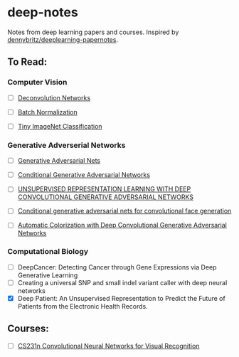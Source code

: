 # deep-notes

Notes from deep learning papers and courses. Inspired by [dennybritz/deeplearning-papernotes](https://github.com/dennybritz/deeplearning-papernotes).

## To Read:

### Computer Vision

- [ ] [Deconvolution Networks](http://www.matthewzeiler.com/pubs/cvpr2010/cvpr2010.pdf)
- [ ] [Batch Normalization](https://arxiv.org/pdf/1502.03167v3.pdf)
- [ ] [Tiny ImageNet Classification](http://cs231n.stanford.edu/reports/leonyao_final.pdf)


### Generative Adverserial Networks

- [ ] [Generative Adversarial Nets](https://papers.nips.cc/paper/5423-generative-adversarial-nets.pdf)
- [ ] [Conditional Generative Adversarial Networks](https://arxiv.org/pdf/1411.1784v1.pdf)
- [ ] [UNSUPERVISED REPRESENTATION LEARNING WITH DEEP CONVOLUTIONAL GENERATIVE ADVERSARIAL NETWORKS](https://arxiv.org/pdf/1511.06434v2.pdf)
- [ ] [Conditional generative adversarial nets for convolutional face generation](http://www.foldl.me/uploads/papers/tr-cgans.pdf)
- [ ] [Automatic Colorization with Deep Convolutional Generative Adversarial Networks](http://cs231n.stanford.edu/reports2016/224_Report.pdf)


### Computational Biology

- [ ] DeepCancer: Detecting Cancer through Gene Expressions via Deep Generative Learning
- [ ] Creating a universal SNP and small indel variant caller with deep neural networks
- [x] Deep Patient: An Unsupervised Representation to Predict the Future of Patients from the Electronic Health Records.

## Courses:

- [ ] [CS231n Convolutional Neural Networks for Visual Recognition](http://cs231n.github.io/)

